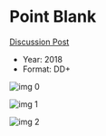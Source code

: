 # Point Blank

[Discussion Post](https://www.avsforum.com/threads/bass-eq-for-filtered-movies.2995212/post-56805602)

* Year: 2018
* Format: DD+

![img 0](https://fanart.tv/fanart/tv/329089/tvthumb/ozark-59758728cf49f.jpg)

![img 1](https://i.imgur.com/IOobJS6.png)

![img 2](https://i.imgur.com/bSfBZD8.png)

